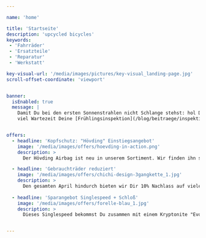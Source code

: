 ```yaml
---

name: 'home'

title: 'Startseite'
description: 'upcycled bicycles'
keywords:
 - 'Fahrräder'
 - 'Ersatzteile'
 - 'Reparatur'
 - 'Werkstatt' 

key-visual-url: '/media/images/pictures/key-visual_landing-page.jpg'
scroll-offset-coordinate: 'viewport'


banner:
  isEnabled: true
  message: |
    Damit Du bei den ersten Sonnenstrahlen nicht Schlange stehst: hol Dir jetzt noch schnell ohne 
    viel Wartezeit Deine [Frühlingsinspektion](/blog/beitraege/inspektionen "Blog | Inspektionen")!


offers:
  - headline: 'Kopfschutz: "Hövding" Einstiegsangebot'
    image: '/media/images/offers/hoevding-in-action.png'
    description: >
      Der Hövding Airbag ist neu in unserem Sortiment. Wir finden ihn super, denn er schützt Deinen Kopf 88% besser, als ein Hartschalenhelm. Bis er gebraucht wird, ist er jedoch ein unauffälliger Kragen, den Du einfach um den Hals tragen kannst. Die erster drei gehen bei uns für -15 € (vom Empfohlenen Verkaufspreis) über den Tisch!

  - headline: 'Gebrauchträder reduziert'
    image: '/media/images/offers/chichi-design-3gangkette_1.jpg'
    description: >
      Den gesamten April hindurch bieten wir Dir 10% Nachlass auf viele unserer Gebrauchträder. Zum Beispiel dieses hier.
  
  - headline: 'Sparangebot Singlespeed + Schloß'
    image: '/media/images/offers/forelle-blau_1.jpg'
    description: >
      Dieses Singlespeed bekommst Du zusammen mit einem Kryptonite "Evolution Mini-5" für laue 345 €! (Angebot gültig bis Ende April, solange der Vorrat reicht.)


---
```

